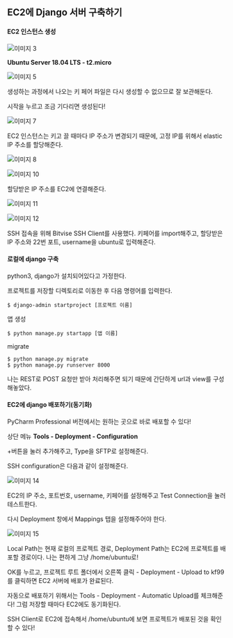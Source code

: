 <h2>EC2에 Django 서버 구축하기</h2>

<h4>EC2 인스턴스 생성</h4>

![이미지 3](https://user-images.githubusercontent.com/30336831/101137380-16a40c00-3652-11eb-9968-4568c87bf87c.png)

<b>Ubuntu Server 18.04 LTS - t2.micro</b>

![이미지 5](https://user-images.githubusercontent.com/30336831/101137694-916d2700-3652-11eb-87e4-4c3278cc7ce1.png)

생성하는 과정에서 나오는 키 페어 파일은 다시 생성할 수 없으므로 잘 보관해둔다.

시작을 누르고 조금 기다리면 생성된다!

![이미지 7](https://user-images.githubusercontent.com/30336831/101140649-96cc7080-3656-11eb-847e-341b658f10a8.png)

EC2 인스턴스는 키고 끌 때마다 IP 주소가 변경되기 때문에, 고정 IP를 위해서 elastic IP 주소를 할당해준다.

![이미지 8](https://user-images.githubusercontent.com/30336831/101140748-b95e8980-3656-11eb-91b7-435e41ac706f.png)

![이미지 10](https://user-images.githubusercontent.com/30336831/101140857-dd21cf80-3656-11eb-8beb-99f6b2b731c4.png)

할당받은 IP 주소를 EC2에 연결해준다.

![이미지 11](https://user-images.githubusercontent.com/30336831/101140946-fb87cb00-3656-11eb-9687-2b0508662010.png)

![이미지 12](https://user-images.githubusercontent.com/30336831/101141275-6a652400-3657-11eb-9878-96f74bc93f41.png)

SSH 접속을 위해 Bitvise SSH Client를 사용했다. 키페어를 import해주고, 할당받은 IP 주소와 22번 포트, username을 ubuntu로 입력해준다.



<h4>로컬에 django 구축</h4>

python3, django가 설치되어있다고 가정한다.

프로젝트를 저장할 디렉토리로 이동한 후 다음 명령어를 입력한다.

```
$ django-admin startproject [프로젝트 이름] 
```

앱 생성

```
$ python manage.py startapp [앱 이름]
```

migrate

```
$ python manage.py migrate
$ python manage.py runserver 8000
```

나는 REST로 POST 요청만 받아 처리해주면 되기 때문에 간단하게 url과 view를 구성해놓았다.



<h4>EC2에 django 배포하기(동기화)</h4>

PyCharm Professional 버전에서는 원하는 곳으로 바로 배포할 수 있다!

상단 메뉴 <b>Tools - Deployment - Configuration </b>

+버튼을 눌러 추가해주고, Type을 SFTP로 설정해준다.

SSH configuration은 다음과 같이 설정해준다.

![이미지 14](https://user-images.githubusercontent.com/30336831/101142727-591d1700-3659-11eb-9347-fc7e81b394e2.png)

EC2의 IP 주소, 포트번호, username, 키페어를 설정해주고 Test Connection을 눌러 테스트한다.

다시 Deployment 창에서 Mappings 탭을 설정해주어야 한다.

![이미지 15](https://user-images.githubusercontent.com/30336831/101142949-a13c3980-3659-11eb-9243-11ab39757005.png)

Local Path는 현재 로컬의 프로젝트 경로, Deployment Path는 EC2에 프로젝트를 배포할 경로이다. 나는 편하게 그냥 /home/ubuntu로!

OK를 누르고, 프로젝트 루트 폴더에서 오른쪽 클릭 - Deployment - Upload to kf99를 클릭하면 EC2 서버에 배포가 완료된다.

자동으로 배포하기 위해서는 Tools - Deployment - Automatic Upload를 체크해준다! 그럼 저장할 때마다 EC2에도 동기화된다.

SSH Client로 EC2에 접속해서 /home/ubuntu에 보면 프로젝트가 배포된 것을 확인할 수 있다!





